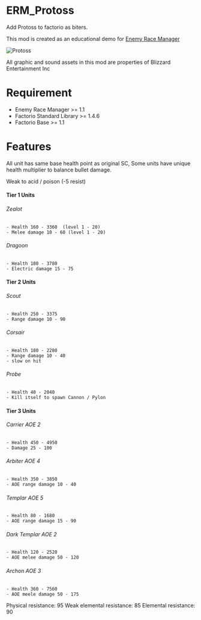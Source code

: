 # ERM_Protoss
Add Protoss to factorio as biters.

This mod is created as an educational demo for [Enemy Race Manager](https://mods.factorio.com/mod/enemyracemanager)

![Protoss](https://mods-data.factorio.com/assets/656569de2ac0658bd1907a5a8c71f4553a952d6b.png "Protoss")

All graphic and sound assets in this mod are properties of Blizzard Entertainment Inc

# Requirement
* Enemy Race Manager >= 1.1
* Factorio Standard Library >= 1.4.6
* Factorio Base >= 1.1

# Features
All unit has same base health point as original SC, Some units have unique health multiplier to balance bullet damage.

Weak to acid / poison (-5 resist)

#### Tier 1 Units
###### Zealot
    - Health 160 - 3360  (level 1 - 20)
    - Melee damage 10 - 60 (level 1 - 20)
###### Dragoon
    - Health 180 - 3780
    - Electric damage 15 - 75


#### Tier 2 Units
###### Scout
    - Health 250 - 3375
    - Range damage 10 - 90

###### Corsair
    - Health 180 - 2280
    - Range damage 10 - 40   
    - slow on hit

###### Probe
    - Health 40 - 2040
    - Kill itself to spawn Cannon / Pylon


#### Tier 3 Units
###### Carrier AOE 2
    - Health 450 - 4950
    - Damage 25 - 100

###### Arbiter AOE 4
    - Health 350 - 3850
    - AOE range damage 10 - 40

###### Templar AOE 5
    - Health 80 - 1680
    - AOE range damage 15 - 90

###### Dark Templar AOE 2
    - Health 120 - 2520
    - AOE melee damage 50 - 120

###### Archon AOE 3
    - Health 360 - 7560
    - AOE meele damage 50 - 175

Physical resistance: 95
Weak elemental resistance: 85
Elemental resistance: 90